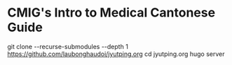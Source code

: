 # CMIG's Intro to Medical Cantonese Guide

git clone --recurse-submodules --depth 1 https://github.com/laubonghaudoi/jyutping.org
cd jyutping.org
hugo server
